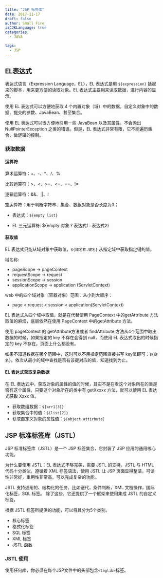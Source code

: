 ```yaml
---
title: "JSP 标签库"
date: 2017-11-17
draft: false
author: Small Fire
isCJKLanguage: true
categories: 
  - JAVA

tags: 
  - JSP
---
```


## EL表达式

表达式语言（Expression Language，EL），EL 表达式是用 `${expression}` 括起来的脚本，用来更方便的读取对象。EL 表达式主要用来读取数据，进行内容的显示。

使用 EL 表达式可以方便地获取 4 个内置对象（域）中的数据，自定义对象中的数据、提交的参数、JavaBean、甚至集合。

使用 EL 表达式可以很方便地引用一些 JavaBean 以及其属性，不会抛出 NullPointerException 之类的错误。但是，EL 表达式非常有限，它不能遍历集合，做逻辑的控制。

### 获取数据

#### 运算符

算术运算符：+、-、*、/、%

比较运算符：>、<、>=、<=、==、!=

逻辑运算符：&&、||、!

空运算符：用于判断字符串、集合、数组对象是否长度为0；

- 表达式：`${empty list}`

- EL 三元运算符: ${empty 对象 ? 表达式1 : 表达式2}

#### 获取值

EL 表达式只能从域对象中获取值，`${域名称.键名}` 从指定域中获取指定键的值。

域名称:

- pageScope              ->   pageContext
- requestScope         ->   request
- sessionScope         ->   session
- applicationScope   ->   application (ServletContext)

web 中的四个域对象（容器对象）范围：从小到大顺序：

- page < request < session < application(ServletContext)

EL 表达式从四个域中取值，就是在代替使用 PageContext 中的getAttribute 方法取值的麻烦，底层依然在使用 PageContext 中的getAttribute 方法。

使用 pageContext 的 getAttribute方法或者 findAttribute 方法从4个范围中取出数据的时候，如果指定的 key 不存在会得到 null，而使用 EL 表达式取出的时候指定的 key 不存在，页面上什么都没有。

如果不知道数据在哪个范围中，这时可以不用指定范围直接书写 key值即可：`${键名}`。依次从最小的域中查找是否有该键对应的值，知道找到为止。

#### EL 表达式获取复杂数据

在 EL 表达式中，获取对象的属性的值的时候，其实不是在看这个对象所在的类是否有这个属性，只要这个对象所在的类中有 getXxxxx 方法，就可以使用 EL 表达式获取 Xxxx 值。

- 获取数组数据：`${arr1[3]}`
- 获取集合中的值：`${list[2]}`
- 获取自定义对象的属性值：`${object.attirbute}`

## JSP 标准标签库（JSTL）

JSP 标准标签库（JSTL）是一个 JSP 标签集合，它封装了 JSP 应用的通用核心功能。

为什么要使用 JSTL：EL 表达式不够完美，需要 JSTL 的支持。JSTL 与 HTML 代码十分类似，遵循着 XML 标签语法，使用 JSTL 让 JSP 页面显得整洁，可读性非常好，重用性非常高，可以完成复杂的功能。

JSTL 支持通用的、结构化的任务，比如迭代，条件判断，XML 文档操作，国际化标签，SQL 标签。 除了这些，它还提供了一个框架来使用集成 JSTL 的自定义标签。

根据 JSTL 标签所提供的功能，可以将其分为5个类别。

- 核心标签
- 格式化标签
- SQL 标签
- XML 标签
- JSTL 函数

### JSTL 使用

使用任何库，你必须在每个JSP文件中的头部包含`<taglib>`标签。
